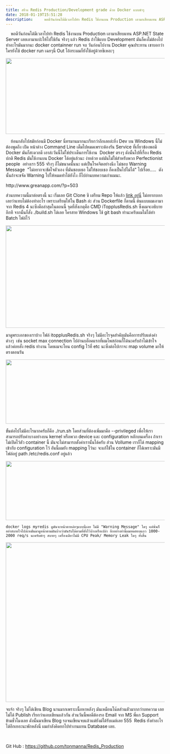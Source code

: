 ```yaml
---
title: สร้าง Redis Production/Development grade ด้วย Docker แบบขำๆ
date: 2018-01-19T15:51:28
description:     พอดีวันก่อนได้มีเวลาไปทำ Redis ใช้งานบน Production เอามาเสียบแทน ASP.NET State Server เลยเอามาแปะให้ไปใช้กัน จริงๆ แล้ว Redis ถ้าใช้แบบ Development มันก็คงไม่ต้องไปทำอะไรมันมากนะ docker containner
---
```


<p style="text-align: left;">    พอดีวันก่อนได้มีเวลาไปทำ Redis ใช้งานบน Production เอามาเสียบแทน ASP.NET State Server เลยเอามาแปะให้ไปใช้กัน จริงๆ แล้ว Redis ถ้าใช้แบบ Development มันก็คงไม่ต้องไปทำอะไรมันมากนะ docker containner run จบ วันก่อนไปงาน Docker คุณประทาน เขาบอกว่าใครยังใช้ docker run เฉยๆนี่ Out ไอ้กระผมก็ยังใช้อยู่ด้วยซิเหอะๆ</p>
<img class="aligncenter size-full wp-image-504" src="http://www.greanapp.com/wp-content/uploads/2015/09/redis-300dpi.png" alt="" width="609" height="240" />
<p style="text-align: left;">    ย้อนกลับไปสมัยก่อนมี Docker นี่ทรมานมากนะเรียกว่าถึกเลยล่ะยิ่ง Dev บน Windows นี้ไม่ต้องพูดถึง เปิด หน้าต่าง Command Line เต็มไปหมดเพราะต้องรัน Service ที่เกี่ยวข้องพอมี Docker มันก็สะดวกดี เอาล่ะวันนี้ไม่ใช่ประเด็นการใช้งาน  Docker ตรงๆ ดังนั้นไปที่เรื่อง Redis ปกติ Redis มันใช้งานบน Docker ได้อยู่แล้วนะ ง่ายด้วย แต่มันไม่ใช่สำหรับพวก Perfectionist people  อย่างเรา 555 จริงๆ ก็ไม่ขนาดนั้นนะ แต่เป็นโรคจิตอย่างนึง ไม่ชอบ Warning Message  "ไม่อยากจะขัดใจตัวเอง ที่มันชอบเธอ ไม่ให้ชอบเธอ ก็คงเป็นไปไม่ได้" ไปเรื่อย.....  ดังนั้นถ้าจะขจัด Warning ไปให้หมดทำได้ยังไง ก็ไปอ่านบทความเก่าผมนะ.</p>
http://www.greanapp.com/?p=503

ส่วนบทความนี้มาต่อตรงนี้ นะ เริ่มเลย Git Clone ซิ เตรียม Repo ให้แล้ว <a href="https://github.com/tonmanna/Redis_Production">link อยู่นี่</a> ไม่อยากบอกเลยว่าแทบไม่ต้องทำอะไร เพราะเตรียมให้ใน Bash ล่ะ ส่วน Dockerfile ก็ตามนี้ ต้นแบบผมเอามาจาก Redis 4 นะซึงคือล่าสุดในตอนนี้ จุดที่สังเกตุคือ CMD iTopplusRedis.sh ซึ่งผมจะอธิบายอีกที จากนั้นก็สั่ง ./build.sh ได้เลย ใครสาย Windows ใช้ git bash ทำนะครับผมไม่ได้ทำ Batch ไฟล์ไว้

<img class="aligncenter size-full wp-image-988" src="http://www.greanapp.com/wp-content/uploads/2018/01/1.png" alt="" width="585" height="324" />

มาดูพระเอกของเราบ้าง ไฟล์ itopplusRedis.sh จริงๆ ไม่มีอะไรจุดสำคัญมันคือการปรับแต่งค่าต่างๆ  เช่น socket max connection ไปอ่านบล็อคแรกที่ผมโพสก่อนก็ได้นะครับถ้าไม่เข้าใจ  แล้วค่อยสั่ง redis ทำงาน โดยผมจะโยน config ไว้ที่ etc นะซึ่งต่อไปเราจะ map volume มาให้ตรงตอนรัน

<img class="aligncenter size-full wp-image-989" src="http://www.greanapp.com/wp-content/uploads/2018/01/2.png" alt="" width="560" height="203" />

ขั้นต่อไปไม่มีอะไรมากครับก็คือ ./run.sh โดยส่วนที่ต้องเพิ่มมาคือ --privileged เพื่อให้เราสามารถปรับค่าบางอย่างบน kernel หรือพวก device และ configuration หลักบนเครื่อง ถ้าเราไม่เปิดไว้ตัว container นี้ มันจะไม่สามารถตั้งค่าเรานั้นได้ครับ ส่วน Vollume เราก็ได้ mapping เข้ากับ configuration ไว้ อันนี้ผมยัง mapping ไว้นะ จะแก้ใช้ใน container ก็ได้เพราะมันมีไฟล์อยู่ path /etc/redis.conf อยู่แล้ว

<img class="aligncenter size-full wp-image-991" src="http://www.greanapp.com/wp-content/uploads/2018/01/3.png" alt="" width="650" height="187" />

    docker logs myredis ดูมันจะหน้าตาหล่อๆแบบนี้เลย ไม่มี "Warning Message" ใดๆ แต่นั่นก็อย่าสบายใจไปล่ะหมั่นมาดูหน้าตามมันบ้างว่ามันรับได้ตามที่ตั้งไว้บ้างหรือเปล่า อีกอย่างท่านี้ผมทดสอบแถว 1000-2000 req/s นะครับขำๆ สบายๆ เครื่องเดียวไม่มี CPU Peak/ Memory Leak ใดๆ ทั้งสิ้น

<img src="http://www.greanapp.com/wp-content/uploads/2018/01/4.png" alt="" width="1066" height="505" class="aligncenter size-full wp-image-1001" />

จบจ้า จริงๆ ไม่ได้เขียน Blog นานมากเพราะเนื้อหาหลังๆ มันเหมือนโน๊ตส่วนตัวมากกว่าบทความ เลยไม่ได้ Publish เรียกว่าแอบเขียนแล้วกัน ส่วนวันนี้พอดีต้องรอ Email จาก MS พี่แก Support ข้ามชั่วโมงเลย ดังนั้นมาเขียน Blog รอจนเขียนจบแล้วแต่ยังม่ได้รับเมล์เลย 555  Redis ยังทำอะไรได้อีกเยอะนะพักหลังนี่ ผมกำลังคิดยกไปทำงานแทน Database เลย.

&nbsp;

Git Hub : <a href="https://github.com/tonmanna/Redis_Production">https://github.com/tonmanna/Redis_Production</a>
